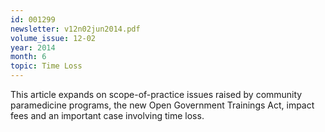 ```yaml
---
id: 001299
newsletter: v12n02jun2014.pdf
volume_issue: 12-02
year: 2014
month: 6
topic: Time Loss
---
```


This article expands on scope-of-practice issues raised by community paramedicine programs, the new Open Government Trainings Act, impact fees and an important case involving time loss.